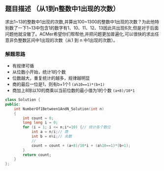 ## 题目描述 （从1到n整数中1出现的次数）
求出1~13的整数中1出现的次数,并算出100~1300的整数中1出现的次数？为此他特别数了一下1~13中包含1的数字有1、10、11、12、13因此共出现6次,但是对于后面问题他就没辙了。ACMer希望你们帮帮他,并把问题更加普遍化,可以很快的求出任意非负整数区间中1出现的次数（从1 到 n 中1出现的次数）。

### 解题思路
- 有规律可循
- 从位数小开始，统计1的个数
- 位数越大，重复统计的越多，规律越明显
- 商的最后一位是1，则有b+1个1 `(a%10==1)*(b+1)`
- 商加上8除以10的商乘以当前位数的最小值为1的个数 `(a+8)/10*1`

```cpp
class Solution {
public:
    int NumberOf1Between1AndN_Solution(int n)
    {
        int count = 0;
        long long i = 0;
        for (i = 1; i <= n;i*=10) {// 统计各个数位
            int a = n/i;// 商
            int b = n%i;// 余数
            // 
            count = count + (a+8)/10*i + (a%10==1)*(b+1);
        }
        return count;
    }
};
```
